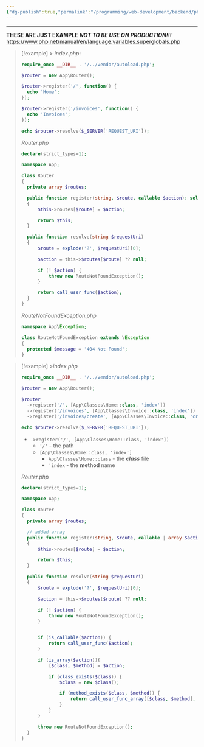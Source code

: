 ```yaml
---
{"dg-publish":true,"permalink":"/programming/web-development/backend/php/03-superglobals/01-basic-routing-using-server-info/01-basic-routing/","tags":["programming","php","webdevelopment","backend","SUPERGLOBALS"]}
---
```



---

**THESE ARE JUST EXAMPLE**
**_NOT TO BE USE ON PRODUCTION!!!_**
https://www.php.net/manual/en/language.variables.superglobals.php

> [!example] > _index.php_:
>
> ```php
> require_once __DIR__ . '/../vendor/autoload.php';
>
> $router = new App\Router();
>
> $router->register('/', function() {
> 	echo 'Home';
> });
>
> $router->register('/invoices', function() {
> 	echo 'Invoices';
> });
>
> echo $router->resolve($_SERVER['REQUEST_URI']);
> ```
>
> _Router.php_
>
> ```php
> declare(strict_types=1);
>
> namespace App;
>
> class Router
> {
> 	private array $routes;
>
> 	public function register(string, $route, callable $action): self
> 	{
> 		$this->routes[$route] = $action;
>
> 		return $this;
> 	}
>
> 	public function resolve(string $requestUri)
> 	{
> 		$route = explode('?', $requestUri)[0];
>
> 		$action = this->$routes[$route] ?? null;
>
> 		if (! $action) {
> 			throw new RouteNotFoundException();
> 		}
>
> 		return call_user_func($action);
> 	}
> }
> ```
>
> _RouteNotFoundException.php_
>
> ```php
> namespace App\Exception;
>
> class RouteNotFoundException extends \Exception
> {
> 	protected $message = '404 Not Found';
> }
> ```

> [!example] >_index.php_
>
> ```php
> require_once __DIR__ . '/../vendor/autoload.php';
>
> $router = new App\Router();
>
> $router
> 	->register('/', [App\Classes\Home::class, 'index'])
> 	->register('/invoices', [App\Classes\Invoice::class, 'index'])
> 	->register('/invoices/create', [App\Classes\Invoice::class, 'create']);
>
> echo $router->resolve($_SERVER['REQUEST_URI']);
> ```
>
> - `->register('/', [App\Classes\Home::class, 'index'])`
>   - `'/'` - the path
>   - `[App\Classes\Home::class, 'index']`
>     - `App\Classes\Home::class` - the **_class_** file
>     - `'index` - the **method** name
>
> _Router.php_
>
> ```php
> declare(strict_types=1);
>
> namespace App;
>
> class Router
> {
> 	private array $routes;
>
> 	// added array
> 	public function register(string, $route, callable | array $action): self
> 	{
> 		$this->routes[$route] = $action;
>
> 		return $this;
> 	}
>
> 	public function resolve(string $requestUri)
> 	{
> 		$route = explode('?', $requestUri)[0];
>
> 		$action = this->$routes[$route] ?? null;
>
> 		if (! $action) {
> 			throw new RouteNotFoundException();
> 		}
>
>
> 		if (is_callable($action)) {
> 			return call_user_func($action);
> 		}
>
> 		if (is_array($action)){
> 			[$class, $method] = $action;
>
> 			if (class_exists($class)) {
> 				$class = new $class();
>
> 				if (method_exists($class, $method)) {
> 					return call_user_func_array([$class, $method], []);
> 				}
> 			}
> 		}
>
> 		throw new RouteNotFoundException();
> 	}
> }
> ```
